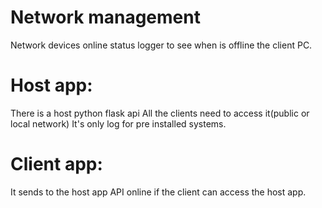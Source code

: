 # Network management
Network devices online status logger to see when is offline the client PC.

# Host app:

There is a host python flask api
All the clients need to access it(public or local network)
It's only log for pre installed systems.


# Client app:

It sends to the host app API online if the client can access the host app.


